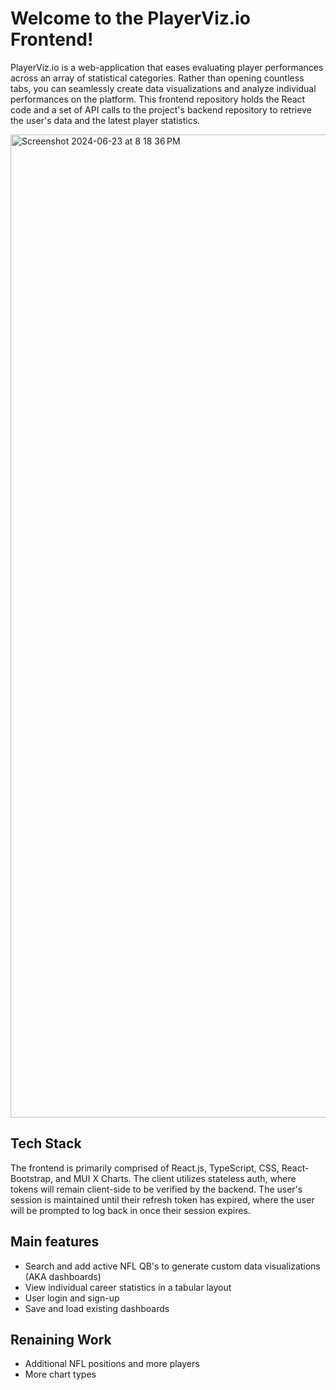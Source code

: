 # Welcome to the PlayerViz.io Frontend!

PlayerViz.io is a web-application that eases evaluating player performances across an array of statistical categories. Rather than opening countless tabs, you can seamlessly create data visualizations and analyze individual performances on the platform. This frontend repository holds the React code and a set of API calls to the project's backend repository to retrieve the user's data and the latest player statistics.

<img width="1573" alt="Screenshot 2024-06-23 at 8 18 36 PM" src="https://github.com/spenny-jay/playerviz-frontend/assets/82179552/3f9a2ae5-404b-4df5-8c00-6b96292e990f">

## Tech Stack
The frontend is primarily comprised of React.js, TypeScript, CSS, React-Bootstrap, and MUI X Charts. The client utilizes stateless auth, where tokens will remain client-side to be verified by the backend. The user's session is maintained until their refresh token has expired, where the user will be prompted to log back in once their session expires.

## Main features
- Search and add active NFL QB's to generate custom data visualizations (AKA dashboards)
- View individual career statistics in a tabular layout
- User login and sign-up
- Save and load existing dashboards

## Renaining Work
- Additional NFL positions and more players
- More chart types
